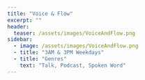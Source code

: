 ```yaml
---
title: "Voice & Flow"
excerpt: ""
header:
  teaser: /assets/images/VoiceAndFlow.png
sidebar:
  - image: /assets/images/VoiceAndFlow.png
  - title: "3AM & 3PM Weekdays"
  - title: "Genres"
    text: "Talk, Podcast, Spoken Word"
---
```

